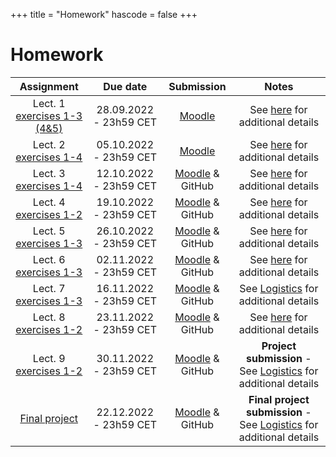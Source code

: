 +++
title = "Homework"
hascode = false
+++

# Homework

|  Assignment  |  Due date  |  Submission  |  Notes  |
| :----------: | :--------: | :----------: | :-----: |
| Lect. 1 [exercises 1-3 (4&5)](/lecture1/#exercises_-_lecture_1) | 28.09.2022 - 23h59 CET| [Moodle](https://moodle-app2.let.ethz.ch/course/view.php?id=18084#section-1) | See [here](/software_install/#exercises_and_homework) for additional details |
| Lect. 2 [exercises 1-4](/lecture2/#exercises_-_lecture_2) | 05.10.2022 - 23h59 CET| [Moodle](https://moodle-app2.let.ethz.ch/course/view.php?id=18084#section-2) | See [here](/software_install/#exercises_and_homework) for additional details |
| Lect. 3 [exercises 1-4](/lecture3/#exercises_-_lecture_3) | 12.10.2022 - 23h59 CET| [Moodle](https://moodle-app2.let.ethz.ch/course/view.php?id=18084#section-3) & GitHub | See [here](/software_install/#exercises_and_homework) for additional details |
| Lect. 4 [exercises 1-2](/lecture4/#exercises_-_lecture_4) | 19.10.2022 - 23h59 CET| [Moodle](https://moodle-app2.let.ethz.ch/course/view.php?id=18084#section-4) & GitHub | See [here](/software_install/#exercises_and_homework) for additional details |
| Lect. 5 [exercises 1-3](/lecture5/#exercises_-_lecture_5) | 26.10.2022 - 23h59 CET| [Moodle](https://moodle-app2.let.ethz.ch/course/view.php?id=18084#section-5) & GitHub | See [here](/software_install/#exercises_and_homework) for additional details |
| Lect. 6 [exercises 1-3](/lecture6/#exercises_-_lecture_6) | 02.11.2022 - 23h59 CET| [Moodle](https://moodle-app2.let.ethz.ch/course/view.php?id=18084#section-6) & GitHub | See [here](/software_install/#exercises_and_homework) for additional details |
| Lect. 7 [exercises 1-3](/lecture7/#exercises_-_lecture_7) | 16.11.2022 - 23h59 CET| [Moodle](https://moodle-app2.let.ethz.ch/course/view.php?id=18084#section-7) & GitHub | See [Logistics](/logistics/#project) for additional details |
| Lect. 8 [exercises 1-2](/lecture8/#exercises_-_lecture_8) | 23.11.2022 - 23h59 CET| [Moodle](https://moodle-app2.let.ethz.ch/course/view.php?id=18084#section-8) & GitHub | See [here](/software_install/#exercises_and_homework) for additional details |
| Lect. 9 [exercises 1-2](/lecture9/#exercises_-_lecture_9) | 30.11.2022 - 23h59 CET| [Moodle](https://moodle-app2.let.ethz.ch/course/view.php?id=18084#section-9) & GitHub | **Project submission** - See [Logistics](/logistics/#project) for additional details |
| [Final project](/final_proj) | 22.12.2022 - 23h59 CET| [Moodle](https://moodle-app2.let.ethz.ch/course/view.php?id=18084#section-10) & GitHub | **Final project submission** - See [Logistics](/logistics/#final_project) for additional details |
